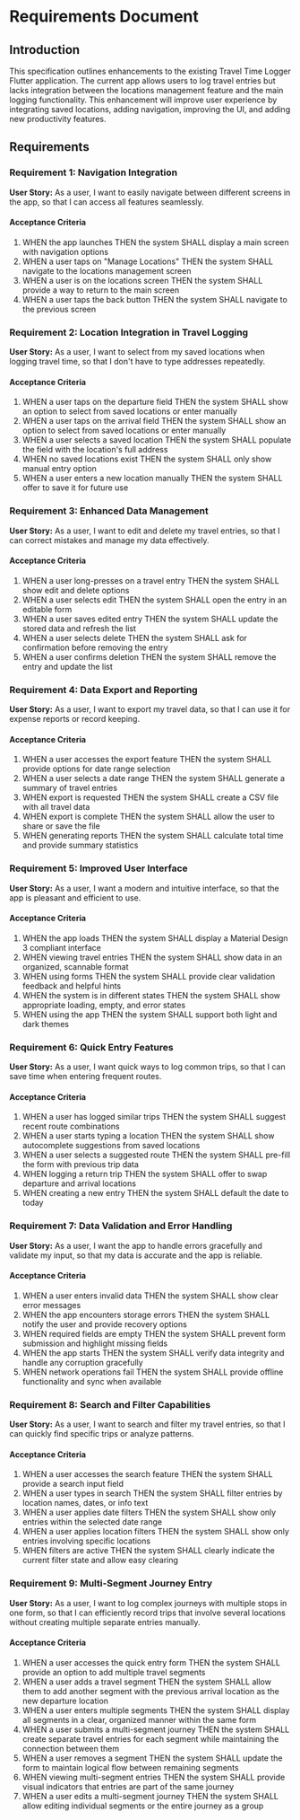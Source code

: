 # Requirements Document

## Introduction

This specification outlines enhancements to the existing Travel Time Logger Flutter application. The current app allows users to log travel entries but lacks integration between the locations management feature and the main logging functionality. This enhancement will improve user experience by integrating saved locations, adding navigation, improving the UI, and adding new productivity features.

## Requirements

### Requirement 1: Navigation Integration

**User Story:** As a user, I want to easily navigate between different screens in the app, so that I can access all features seamlessly.

#### Acceptance Criteria

1. WHEN the app launches THEN the system SHALL display a main screen with navigation options
2. WHEN a user taps on "Manage Locations" THEN the system SHALL navigate to the locations management screen
3. WHEN a user is on the locations screen THEN the system SHALL provide a way to return to the main screen
4. WHEN a user taps the back button THEN the system SHALL navigate to the previous screen

### Requirement 2: Location Integration in Travel Logging

**User Story:** As a user, I want to select from my saved locations when logging travel time, so that I don't have to type addresses repeatedly.

#### Acceptance Criteria

1. WHEN a user taps on the departure field THEN the system SHALL show an option to select from saved locations or enter manually
2. WHEN a user taps on the arrival field THEN the system SHALL show an option to select from saved locations or enter manually
3. WHEN a user selects a saved location THEN the system SHALL populate the field with the location's full address
4. WHEN no saved locations exist THEN the system SHALL only show manual entry option
5. WHEN a user enters a new location manually THEN the system SHALL offer to save it for future use

### Requirement 3: Enhanced Data Management

**User Story:** As a user, I want to edit and delete my travel entries, so that I can correct mistakes and manage my data effectively.

#### Acceptance Criteria

1. WHEN a user long-presses on a travel entry THEN the system SHALL show edit and delete options
2. WHEN a user selects edit THEN the system SHALL open the entry in an editable form
3. WHEN a user saves edited entry THEN the system SHALL update the stored data and refresh the list
4. WHEN a user selects delete THEN the system SHALL ask for confirmation before removing the entry
5. WHEN a user confirms deletion THEN the system SHALL remove the entry and update the list

### Requirement 4: Data Export and Reporting

**User Story:** As a user, I want to export my travel data, so that I can use it for expense reports or record keeping.

#### Acceptance Criteria

1. WHEN a user accesses the export feature THEN the system SHALL provide options for date range selection
2. WHEN a user selects a date range THEN the system SHALL generate a summary of travel entries
3. WHEN export is requested THEN the system SHALL create a CSV file with all travel data
4. WHEN export is complete THEN the system SHALL allow the user to share or save the file
5. WHEN generating reports THEN the system SHALL calculate total time and provide summary statistics

### Requirement 5: Improved User Interface

**User Story:** As a user, I want a modern and intuitive interface, so that the app is pleasant and efficient to use.

#### Acceptance Criteria

1. WHEN the app loads THEN the system SHALL display a Material Design 3 compliant interface
2. WHEN viewing travel entries THEN the system SHALL show data in an organized, scannable format
3. WHEN using forms THEN the system SHALL provide clear validation feedback and helpful hints
4. WHEN the system is in different states THEN the system SHALL show appropriate loading, empty, and error states
5. WHEN using the app THEN the system SHALL support both light and dark themes

### Requirement 6: Quick Entry Features

**User Story:** As a user, I want quick ways to log common trips, so that I can save time when entering frequent routes.

#### Acceptance Criteria

1. WHEN a user has logged similar trips THEN the system SHALL suggest recent route combinations
2. WHEN a user starts typing a location THEN the system SHALL show autocomplete suggestions from saved locations
3. WHEN a user selects a suggested route THEN the system SHALL pre-fill the form with previous trip data
4. WHEN logging a return trip THEN the system SHALL offer to swap departure and arrival locations
5. WHEN creating a new entry THEN the system SHALL default the date to today

### Requirement 7: Data Validation and Error Handling

**User Story:** As a user, I want the app to handle errors gracefully and validate my input, so that my data is accurate and the app is reliable.

#### Acceptance Criteria

1. WHEN a user enters invalid data THEN the system SHALL show clear error messages
2. WHEN the app encounters storage errors THEN the system SHALL notify the user and provide recovery options
3. WHEN required fields are empty THEN the system SHALL prevent form submission and highlight missing fields
4. WHEN the app starts THEN the system SHALL verify data integrity and handle any corruption gracefully
5. WHEN network operations fail THEN the system SHALL provide offline functionality and sync when available

### Requirement 8: Search and Filter Capabilities

**User Story:** As a user, I want to search and filter my travel entries, so that I can quickly find specific trips or analyze patterns.

#### Acceptance Criteria

1. WHEN a user accesses the search feature THEN the system SHALL provide a search input field
2. WHEN a user types in search THEN the system SHALL filter entries by location names, dates, or info text
3. WHEN a user applies date filters THEN the system SHALL show only entries within the selected date range
4. WHEN a user applies location filters THEN the system SHALL show only entries involving specific locations
5. WHEN filters are active THEN the system SHALL clearly indicate the current filter state and allow easy clearing

### Requirement 9: Multi-Segment Journey Entry

**User Story:** As a user, I want to log complex journeys with multiple stops in one form, so that I can efficiently record trips that involve several locations without creating multiple separate entries manually.

#### Acceptance Criteria

1. WHEN a user accesses the quick entry form THEN the system SHALL provide an option to add multiple travel segments
2. WHEN a user adds a travel segment THEN the system SHALL allow them to add another segment with the previous arrival location as the new departure location
3. WHEN a user enters multiple segments THEN the system SHALL display all segments in a clear, organized manner within the same form
4. WHEN a user submits a multi-segment journey THEN the system SHALL create separate travel entries for each segment while maintaining the connection between them
5. WHEN a user removes a segment THEN the system SHALL update the form to maintain logical flow between remaining segments
6. WHEN viewing multi-segment entries THEN the system SHALL provide visual indicators that entries are part of the same journey
7. WHEN a user edits a multi-segment journey THEN the system SHALL allow editing individual segments or the entire journey as a group